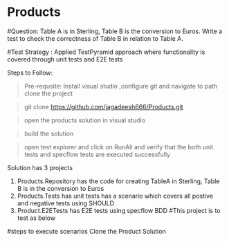 # Products

#Question:
Table A is in Sterling, Table B is the conversion to Euros. Write a test to check the correctness of Table B in relation to Table A. 

#Test Strategy : Applied TestPyramid approach where functionality is covered through unit tests and E2E tests


Steps to Follow:

>Pre-requsite: Install visual studio ,configure git and navigate to path clone the project

>git clone https://github.com/jagadeesh666/Products.git

>open the products solution in visual studio

>build the solution

>open test explorer and click on RunAll and verify that the both unit tests and specflow tests are executed successfully

Solution has 3 projects 
1) Products.Repository has the code for creating TableA in Sterling, Table B is in the conversion to Euros
2) Products.Tests has unit tests has a scenario which covers all postive and negative tests using SHOULD
3) Product.E2ETests has E2E tests using specflow BDD
#This project is to test as below 

#steps to execute scenarios
Clone the Product Solution
